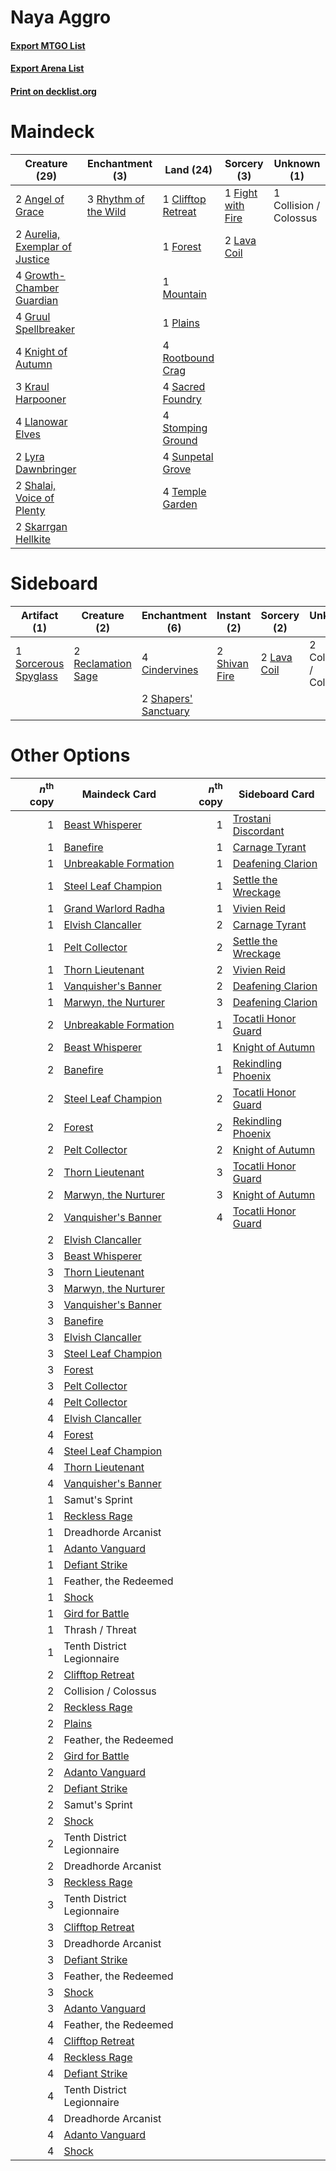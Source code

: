 # Naya Aggro

#### [Export MTGO List](../collection/Naya%20Aggro/Naya%20Aggro.txt)
#### [Export Arena List](../collection/Naya%20Aggro/Naya%20Aggro_arena.txt)
#### [Print on decklist.org](http://decklist.org/?deckmain=2%09Angel%20of%20Grace%0A2%09Aurelia,%20Exemplar%20of%20Justice%0A1%09Clifftop%20Retreat%0A1%09Collision%20/%20Colossus%0A1%09Fight%20with%20Fire%0A1%09Forest%0A4%09Growth-Chamber%20Guardian%0A4%09Gruul%20Spellbreaker%0A4%09Knight%20of%20Autumn%0A3%09Kraul%20Harpooner%0A2%09Lava%20Coil%0A4%09Llanowar%20Elves%0A2%09Lyra%20Dawnbringer%0A1%09Mountain%0A1%09Plains%0A3%09Rhythm%20of%20the%20Wild%0A4%09Rootbound%20Crag%0A4%09Sacred%20Foundry%0A2%09Shalai,%20Voice%20of%20Plenty%0A2%09Skarrgan%20Hellkite%0A4%09Stomping%20Ground%0A4%09Sunpetal%20Grove%0A4%09Temple%20Garden&deckside=4%09Cindervines%0A2%09Collision%20/%20Colossus%0A2%09Lava%20Coil%0A2%09Reclamation%20Sage%0A2%09Shapers'%20Sanctuary%0A2%09Shivan%20Fire%0A1%09Sorcerous%20Spyglass)
# Maindeck

|                                              Creature (29)                                              |                                        Enchantment (3)                                        |                                          Land (24)                                          |                                        Sorcery (3)                                         |     Unknown (1)      |
|---------------------------------------------------------------------------------------------------------|-----------------------------------------------------------------------------------------------|---------------------------------------------------------------------------------------------|--------------------------------------------------------------------------------------------|----------------------|
|2 [Angel of Grace](http://gatherer.wizards.com/Pages/Card/Details.aspx?multiverseid=457145)              |3 [Rhythm of the Wild](http://gatherer.wizards.com/Pages/Card/Details.aspx?multiverseid=457345)|1 [Clifftop Retreat](http://gatherer.wizards.com/Pages/Card/Details.aspx?multiverseid=443127)|1 [Fight with Fire](http://gatherer.wizards.com/Pages/Card/Details.aspx?multiverseid=443007)|1 Collision / Colossus|
|2 [Aurelia, Exemplar of Justice](http://gatherer.wizards.com/Pages/Card/Details.aspx?multiverseid=452903)|                                                                                               |1 [Forest](http://gatherer.wizards.com/Pages/Card/Details.aspx?multiverseid=439860)          |2 [Lava Coil](http://gatherer.wizards.com/Pages/Card/Details.aspx?multiverseid=452858)      |                      |
|4 [Growth-Chamber Guardian](http://gatherer.wizards.com/Pages/Card/Details.aspx?multiverseid=457272)     |                                                                                               |1 [Mountain](http://gatherer.wizards.com/Pages/Card/Details.aspx?multiverseid=439859)        |                                                                                            |                      |
|4 [Gruul Spellbreaker](http://gatherer.wizards.com/Pages/Card/Details.aspx?multiverseid=457323)          |                                                                                               |1 [Plains](http://gatherer.wizards.com/Pages/Card/Details.aspx?multiverseid=439856)          |                                                                                            |                      |
|4 [Knight of Autumn](http://gatherer.wizards.com/Pages/Card/Details.aspx?multiverseid=452933)            |                                                                                               |4 [Rootbound Crag](http://gatherer.wizards.com/Pages/Card/Details.aspx?multiverseid=420934)  |                                                                                            |                      |
|3 [Kraul Harpooner](http://gatherer.wizards.com/Pages/Card/Details.aspx?multiverseid=452886)             |                                                                                               |4 [Sacred Foundry](http://gatherer.wizards.com/Pages/Card/Details.aspx?multiverseid=405106)  |                                                                                            |                      |
|4 [Llanowar Elves](http://gatherer.wizards.com/Pages/Card/Details.aspx?multiverseid=129626)              |                                                                                               |4 [Stomping Ground](http://gatherer.wizards.com/Pages/Card/Details.aspx?multiverseid=405110) |                                                                                            |                      |
|2 [Lyra Dawnbringer](http://gatherer.wizards.com/Pages/Card/Details.aspx?multiverseid=442914)            |                                                                                               |4 [Sunpetal Grove](http://gatherer.wizards.com/Pages/Card/Details.aspx?multiverseid=420946)  |                                                                                            |                      |
|2 [Shalai, Voice of Plenty](http://gatherer.wizards.com/Pages/Card/Details.aspx?multiverseid=442923)     |                                                                                               |4 [Temple Garden](http://gatherer.wizards.com/Pages/Card/Details.aspx?multiverseid=405112)   |                                                                                            |                      |
|2 [Skarrgan Hellkite](http://gatherer.wizards.com/Pages/Card/Details.aspx?multiverseid=457258)           |                                                                                               |                                                                                             |                                                                                            |                      |


# Sideboard

|                                         Artifact (1)                                          |                                        Creature (2)                                         |                                        Enchantment (6)                                        |                                      Instant (2)                                       |                                     Sorcery (2)                                      |     Unknown (2)      |
|-----------------------------------------------------------------------------------------------|---------------------------------------------------------------------------------------------|-----------------------------------------------------------------------------------------------|----------------------------------------------------------------------------------------|--------------------------------------------------------------------------------------|----------------------|
|1 [Sorcerous Spyglass](http://gatherer.wizards.com/Pages/Card/Details.aspx?multiverseid=435407)|2 [Reclamation Sage](http://gatherer.wizards.com/Pages/Card/Details.aspx?multiverseid=389651)|4 [Cindervines](http://gatherer.wizards.com/Pages/Card/Details.aspx?multiverseid=457305)       |2 [Shivan Fire](http://gatherer.wizards.com/Pages/Card/Details.aspx?multiverseid=443030)|2 [Lava Coil](http://gatherer.wizards.com/Pages/Card/Details.aspx?multiverseid=452858)|2 Collision / Colossus|
|                                                                                               |                                                                                             |2 [Shapers' Sanctuary](http://gatherer.wizards.com/Pages/Card/Details.aspx?multiverseid=435362)|                                                                                        |                                                                                      |                      |


# Other Options

|*n*<sup>th</sup> copy|                                         Maindeck Card                                          |*n*<sup>th</sup> copy|                                        Sideboard Card                                        |
|--------------------:|------------------------------------------------------------------------------------------------|--------------------:|----------------------------------------------------------------------------------------------|
|                    1|[Beast Whisperer](http://gatherer.wizards.com/Pages/Card/Details.aspx?multiverseid=452873)      |                    1|[Trostani Discordant](http://gatherer.wizards.com/Pages/Card/Details.aspx?multiverseid=452958)|
|                    1|[Banefire](http://gatherer.wizards.com/Pages/Card/Details.aspx?multiverseid=186613)             |                    1|[Carnage Tyrant](http://gatherer.wizards.com/Pages/Card/Details.aspx?multiverseid=435334)     |
|                    1|[Unbreakable Formation](http://gatherer.wizards.com/Pages/Card/Details.aspx?multiverseid=457173)|                    1|[Deafening Clarion](http://gatherer.wizards.com/Pages/Card/Details.aspx?multiverseid=452915)  |
|                    1|[Steel Leaf Champion](http://gatherer.wizards.com/Pages/Card/Details.aspx?multiverseid=443070)  |                    1|[Settle the Wreckage](http://gatherer.wizards.com/Pages/Card/Details.aspx?multiverseid=435186)|
|                    1|[Grand Warlord Radha](http://gatherer.wizards.com/Pages/Card/Details.aspx?multiverseid=443083)  |                    1|[Vivien Reid](http://gatherer.wizards.com/Pages/Card/Details.aspx?multiverseid=447344)        |
|                    1|[Elvish Clancaller](http://gatherer.wizards.com/Pages/Card/Details.aspx?multiverseid=447315)    |                    2|[Carnage Tyrant](http://gatherer.wizards.com/Pages/Card/Details.aspx?multiverseid=435334)     |
|                    1|[Pelt Collector](http://gatherer.wizards.com/Pages/Card/Details.aspx?multiverseid=452891)       |                    2|[Settle the Wreckage](http://gatherer.wizards.com/Pages/Card/Details.aspx?multiverseid=435186)|
|                    1|[Thorn Lieutenant](http://gatherer.wizards.com/Pages/Card/Details.aspx?multiverseid=447339)     |                    2|[Vivien Reid](http://gatherer.wizards.com/Pages/Card/Details.aspx?multiverseid=447344)        |
|                    1|[Vanquisher's Banner](http://gatherer.wizards.com/Pages/Card/Details.aspx?multiverseid=435412)  |                    2|[Deafening Clarion](http://gatherer.wizards.com/Pages/Card/Details.aspx?multiverseid=452915)  |
|                    1|[Marwyn, the Nurturer](http://gatherer.wizards.com/Pages/Card/Details.aspx?multiverseid=443060) |                    3|[Deafening Clarion](http://gatherer.wizards.com/Pages/Card/Details.aspx?multiverseid=452915)  |
|                    2|[Unbreakable Formation](http://gatherer.wizards.com/Pages/Card/Details.aspx?multiverseid=457173)|                    1|[Tocatli Honor Guard](http://gatherer.wizards.com/Pages/Card/Details.aspx?multiverseid=435194)|
|                    2|[Beast Whisperer](http://gatherer.wizards.com/Pages/Card/Details.aspx?multiverseid=452873)      |                    1|[Knight of Autumn](http://gatherer.wizards.com/Pages/Card/Details.aspx?multiverseid=452933)   |
|                    2|[Banefire](http://gatherer.wizards.com/Pages/Card/Details.aspx?multiverseid=186613)             |                    1|[Rekindling Phoenix](http://gatherer.wizards.com/Pages/Card/Details.aspx?multiverseid=439768) |
|                    2|[Steel Leaf Champion](http://gatherer.wizards.com/Pages/Card/Details.aspx?multiverseid=443070)  |                    2|[Tocatli Honor Guard](http://gatherer.wizards.com/Pages/Card/Details.aspx?multiverseid=435194)|
|                    2|[Forest](http://gatherer.wizards.com/Pages/Card/Details.aspx?multiverseid=439860)               |                    2|[Rekindling Phoenix](http://gatherer.wizards.com/Pages/Card/Details.aspx?multiverseid=439768) |
|                    2|[Pelt Collector](http://gatherer.wizards.com/Pages/Card/Details.aspx?multiverseid=452891)       |                    2|[Knight of Autumn](http://gatherer.wizards.com/Pages/Card/Details.aspx?multiverseid=452933)   |
|                    2|[Thorn Lieutenant](http://gatherer.wizards.com/Pages/Card/Details.aspx?multiverseid=447339)     |                    3|[Tocatli Honor Guard](http://gatherer.wizards.com/Pages/Card/Details.aspx?multiverseid=435194)|
|                    2|[Marwyn, the Nurturer](http://gatherer.wizards.com/Pages/Card/Details.aspx?multiverseid=443060) |                    3|[Knight of Autumn](http://gatherer.wizards.com/Pages/Card/Details.aspx?multiverseid=452933)   |
|                    2|[Vanquisher's Banner](http://gatherer.wizards.com/Pages/Card/Details.aspx?multiverseid=435412)  |                    4|[Tocatli Honor Guard](http://gatherer.wizards.com/Pages/Card/Details.aspx?multiverseid=435194)|
|                    2|[Elvish Clancaller](http://gatherer.wizards.com/Pages/Card/Details.aspx?multiverseid=447315)    |                     |                                                                                              |
|                    3|[Beast Whisperer](http://gatherer.wizards.com/Pages/Card/Details.aspx?multiverseid=452873)      |                     |                                                                                              |
|                    3|[Thorn Lieutenant](http://gatherer.wizards.com/Pages/Card/Details.aspx?multiverseid=447339)     |                     |                                                                                              |
|                    3|[Marwyn, the Nurturer](http://gatherer.wizards.com/Pages/Card/Details.aspx?multiverseid=443060) |                     |                                                                                              |
|                    3|[Vanquisher's Banner](http://gatherer.wizards.com/Pages/Card/Details.aspx?multiverseid=435412)  |                     |                                                                                              |
|                    3|[Banefire](http://gatherer.wizards.com/Pages/Card/Details.aspx?multiverseid=186613)             |                     |                                                                                              |
|                    3|[Elvish Clancaller](http://gatherer.wizards.com/Pages/Card/Details.aspx?multiverseid=447315)    |                     |                                                                                              |
|                    3|[Steel Leaf Champion](http://gatherer.wizards.com/Pages/Card/Details.aspx?multiverseid=443070)  |                     |                                                                                              |
|                    3|[Forest](http://gatherer.wizards.com/Pages/Card/Details.aspx?multiverseid=439860)               |                     |                                                                                              |
|                    3|[Pelt Collector](http://gatherer.wizards.com/Pages/Card/Details.aspx?multiverseid=452891)       |                     |                                                                                              |
|                    4|[Pelt Collector](http://gatherer.wizards.com/Pages/Card/Details.aspx?multiverseid=452891)       |                     |                                                                                              |
|                    4|[Elvish Clancaller](http://gatherer.wizards.com/Pages/Card/Details.aspx?multiverseid=447315)    |                     |                                                                                              |
|                    4|[Forest](http://gatherer.wizards.com/Pages/Card/Details.aspx?multiverseid=439860)               |                     |                                                                                              |
|                    4|[Steel Leaf Champion](http://gatherer.wizards.com/Pages/Card/Details.aspx?multiverseid=443070)  |                     |                                                                                              |
|                    4|[Thorn Lieutenant](http://gatherer.wizards.com/Pages/Card/Details.aspx?multiverseid=447339)     |                     |                                                                                              |
|                    4|[Vanquisher's Banner](http://gatherer.wizards.com/Pages/Card/Details.aspx?multiverseid=435412)  |                     |                                                                                              |
|                    1|Samut's Sprint                                                                                  |                     |                                                                                              |
|                    1|[Reckless Rage](http://gatherer.wizards.com/Pages/Card/Details.aspx?multiverseid=439767)        |                     |                                                                                              |
|                    1|Dreadhorde Arcanist                                                                             |                     |                                                                                              |
|                    1|[Adanto Vanguard](http://gatherer.wizards.com/Pages/Card/Details.aspx?multiverseid=435152)      |                     |                                                                                              |
|                    1|[Defiant Strike](http://gatherer.wizards.com/Pages/Card/Details.aspx?multiverseid=386515)       |                     |                                                                                              |
|                    1|Feather, the Redeemed                                                                           |                     |                                                                                              |
|                    1|[Shock](http://gatherer.wizards.com/Pages/Card/Details.aspx?multiverseid=129732)                |                     |                                                                                              |
|                    1|[Gird for Battle](http://gatherer.wizards.com/Pages/Card/Details.aspx?multiverseid=452762)      |                     |                                                                                              |
|                    1|Thrash / Threat                                                                                 |                     |                                                                                              |
|                    1|Tenth District Legionnaire                                                                      |                     |                                                                                              |
|                    2|[Clifftop Retreat](http://gatherer.wizards.com/Pages/Card/Details.aspx?multiverseid=443127)     |                     |                                                                                              |
|                    2|Collision / Colossus                                                                            |                     |                                                                                              |
|                    2|[Reckless Rage](http://gatherer.wizards.com/Pages/Card/Details.aspx?multiverseid=439767)        |                     |                                                                                              |
|                    2|[Plains](http://gatherer.wizards.com/Pages/Card/Details.aspx?multiverseid=439856)               |                     |                                                                                              |
|                    2|Feather, the Redeemed                                                                           |                     |                                                                                              |
|                    2|[Gird for Battle](http://gatherer.wizards.com/Pages/Card/Details.aspx?multiverseid=452762)      |                     |                                                                                              |
|                    2|[Adanto Vanguard](http://gatherer.wizards.com/Pages/Card/Details.aspx?multiverseid=435152)      |                     |                                                                                              |
|                    2|[Defiant Strike](http://gatherer.wizards.com/Pages/Card/Details.aspx?multiverseid=386515)       |                     |                                                                                              |
|                    2|Samut's Sprint                                                                                  |                     |                                                                                              |
|                    2|[Shock](http://gatherer.wizards.com/Pages/Card/Details.aspx?multiverseid=129732)                |                     |                                                                                              |
|                    2|Tenth District Legionnaire                                                                      |                     |                                                                                              |
|                    2|Dreadhorde Arcanist                                                                             |                     |                                                                                              |
|                    3|[Reckless Rage](http://gatherer.wizards.com/Pages/Card/Details.aspx?multiverseid=439767)        |                     |                                                                                              |
|                    3|Tenth District Legionnaire                                                                      |                     |                                                                                              |
|                    3|[Clifftop Retreat](http://gatherer.wizards.com/Pages/Card/Details.aspx?multiverseid=443127)     |                     |                                                                                              |
|                    3|Dreadhorde Arcanist                                                                             |                     |                                                                                              |
|                    3|[Defiant Strike](http://gatherer.wizards.com/Pages/Card/Details.aspx?multiverseid=386515)       |                     |                                                                                              |
|                    3|Feather, the Redeemed                                                                           |                     |                                                                                              |
|                    3|[Shock](http://gatherer.wizards.com/Pages/Card/Details.aspx?multiverseid=129732)                |                     |                                                                                              |
|                    3|[Adanto Vanguard](http://gatherer.wizards.com/Pages/Card/Details.aspx?multiverseid=435152)      |                     |                                                                                              |
|                    4|Feather, the Redeemed                                                                           |                     |                                                                                              |
|                    4|[Clifftop Retreat](http://gatherer.wizards.com/Pages/Card/Details.aspx?multiverseid=443127)     |                     |                                                                                              |
|                    4|[Reckless Rage](http://gatherer.wizards.com/Pages/Card/Details.aspx?multiverseid=439767)        |                     |                                                                                              |
|                    4|[Defiant Strike](http://gatherer.wizards.com/Pages/Card/Details.aspx?multiverseid=386515)       |                     |                                                                                              |
|                    4|Tenth District Legionnaire                                                                      |                     |                                                                                              |
|                    4|Dreadhorde Arcanist                                                                             |                     |                                                                                              |
|                    4|[Adanto Vanguard](http://gatherer.wizards.com/Pages/Card/Details.aspx?multiverseid=435152)      |                     |                                                                                              |
|                    4|[Shock](http://gatherer.wizards.com/Pages/Card/Details.aspx?multiverseid=129732)                |                     |                                                                                              |

